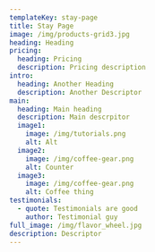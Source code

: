 ```yaml
---
templateKey: stay-page
title: Stay Page
image: /img/products-grid3.jpg
heading: Heading
pricing:
  heading: Pricing
  description: Pricing description
intro:
  heading: Another Heading
  description: Another Descriptor
main:
  heading: Main heading
  description: Main descrpitor
  image1:
    image: /img/tutorials.png
    alt: Alt
  image2:
    image: /img/coffee-gear.png
    alt: Counter
  image3:
    image: /img/coffee-gear.png
    alt: Coffee thing
testimonials:
  - quote: Testimonials are good
    author: Testimonial guy
full_image: /img/flavor_wheel.jpg
description: Descriptor
---
```

